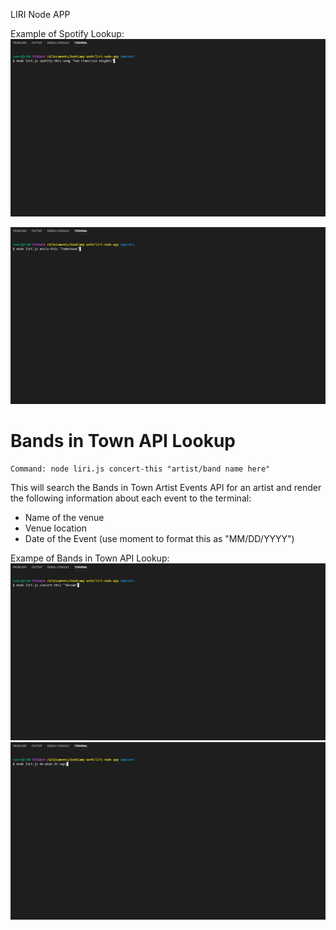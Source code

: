 LIRI Node APP

Example of Spotify Lookup:
<img src="images/song.gif" alt="spotify-this-song">

<img src="images/movie.gif" alt="movie-this">

# Bands in Town API Lookup

```
Command: node liri.js concert-this "artist/band name here"
```

This will search the Bands in Town Artist Events API for an artist and render the following information about each event to the terminal:<br>

- Name of the venue
- Venue location
- Date of the Event (use moment to format this as "MM/DD/YYYY")

Exampe of Bands in Town API Lookup:
<img src="images/concert.gif" alt="concert-this">
<img src="images/do.gif" alt="do-what-it-says">
